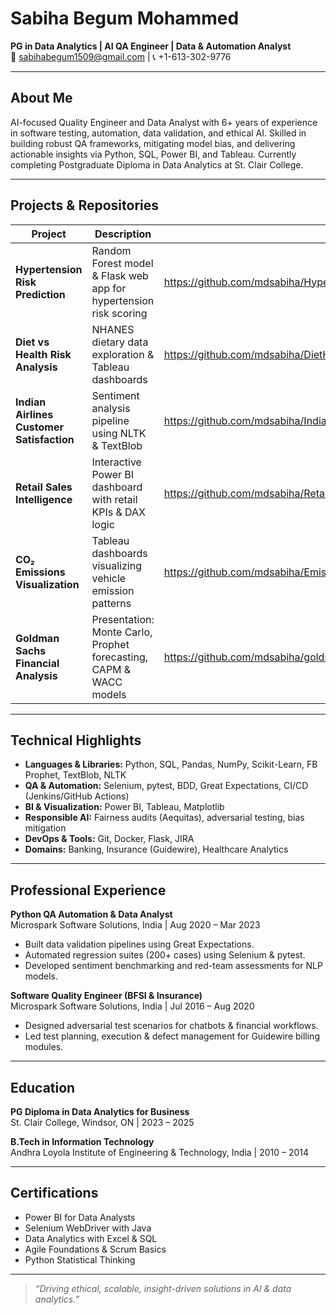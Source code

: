 # Sabiha Begum Mohammed

**PG in Data Analytics | AI QA Engineer | Data & Automation Analyst**  
📧 sabihabegum1509@gmail.com | 📞 +1-613-302-9776 

---

## About Me

AI-focused Quality Engineer and Data Analyst with 6+ years of experience in software testing, automation, data validation, and ethical AI. Skilled in building robust QA frameworks, mitigating model bias, and delivering actionable insights via Python, SQL, Power BI, and Tableau. Currently completing Postgraduate Diploma in Data Analytics at St. Clair College.

---

## Projects & Repositories

| Project                                        | Description                                                         | Link                                                                                          |
|-----------------------------------------------|---------------------------------------------------------------------|-----------------------------------------------------------------------------------------------|
| **Hypertension Risk Prediction**              | Random Forest model & Flask web app for hypertension risk scoring   | https://github.com/mdsabiha/HypertensionRiskPrediction                                        |
| **Diet vs Health Risk Analysis**              | NHANES dietary data exploration & Tableau dashboards                | https://github.com/mdsabiha/DietHealthRiskAnalysis                                           |
| **Indian Airlines Customer Satisfaction**     | Sentiment analysis pipeline using NLTK & TextBlob                   | https://github.com/mdsabiha/IndianAirlinesCustomerSatisfactionAnalysis                        |
| **Retail Sales Intelligence**                 | Interactive Power BI dashboard with retail KPIs & DAX logic         | https://github.com/mdsabiha/RetailSalesIntelligence                                          |
| **CO₂ Emissions Visualization**               | Tableau dashboards visualizing vehicle emission patterns            | https://github.com/mdsabiha/EmissionsVisualization                                            |
| **Goldman Sachs Financial Analysis**          | Presentation: Monte Carlo, Prophet forecasting, CAPM & WACC models   | https://github.com/mdsabiha/goldman-sachs-financial-analysis                                  |

---

## Technical Highlights

- **Languages & Libraries:** Python, SQL, Pandas, NumPy, Scikit-Learn, FB Prophet, TextBlob, NLTK  
- **QA & Automation:** Selenium, pytest, BDD, Great Expectations, CI/CD (Jenkins/GitHub Actions)  
- **BI & Visualization:** Power BI, Tableau, Matplotlib  
- **Responsible AI:** Fairness audits (Aequitas), adversarial testing, bias mitigation  
- **DevOps & Tools:** Git, Docker, Flask, JIRA  
- **Domains:** Banking, Insurance (Guidewire), Healthcare Analytics

---

## Professional Experience

**Python QA Automation & Data Analyst**  
Microspark Software Solutions, India | Aug 2020 – Mar 2023  
- Built data validation pipelines using Great Expectations.  
- Automated regression suites (200+ cases) using Selenium & pytest.  
- Developed sentiment benchmarking and red-team assessments for NLP models.

**Software Quality Engineer (BFSI & Insurance)**  
Microspark Software Solutions, India | Jul 2016 – Aug 2020  
- Designed adversarial test scenarios for chatbots & financial workflows.  
- Led test planning, execution & defect management for Guidewire billing modules.

---

## Education

**PG Diploma in Data Analytics for Business**  
St. Clair College, Windsor, ON | 2023 – 2025

**B.Tech in Information Technology**  
Andhra Loyola Institute of Engineering & Technology, India | 2010 – 2014

---

## Certifications

- Power BI for Data Analysts  
- Selenium WebDriver with Java  
- Data Analytics with Excel & SQL  
- Agile Foundations & Scrum Basics  
- Python Statistical Thinking

---

> *“Driving ethical, scalable, insight-driven solutions in AI & data analytics.”*
